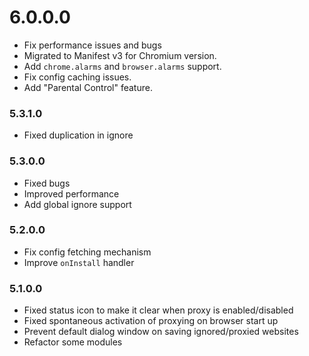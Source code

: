 # 6.0.0.0

- Fix performance issues and bugs
- Migrated to Manifest v3 for Chromium version.
- Add ``chrome.alarms`` and ``browser.alarms`` support.
- Fix config caching issues.
- Add "Parental Control" feature.

### 5.3.1.0

- Fixed duplication in ignore

### 5.3.0.0

- Fixed bugs
- Improved performance
- Add global ignore support

### 5.2.0.0

- Fix config fetching mechanism
- Improve `onInstall` handler

### 5.1.0.0

- Fixed status icon to make it clear when proxy is enabled/disabled
- Fixed spontaneous activation of proxying on browser start up
- Prevent default dialog window on saving ignored/proxied websites
- Refactor some modules

